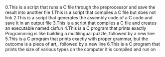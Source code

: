 0.This is a script that runs a C file through the preprocessor and save the result into another file
1.This is a script that compiles a C file but does not link
2.This is a script that generates the assembly code of a C code and save it in an output file
3.This is a script that compiles a C file and creates an executable named cisfun
4.This is a C program that prints exactly Programming is like building a multilingual puzzle, followed by a new line
5.This is a C program that prints exactly with proper grammar, but the outcome is a piece of art,, followed by a new line
6.This is a C program that prints the size of various types on the computer it is compiled and run on
